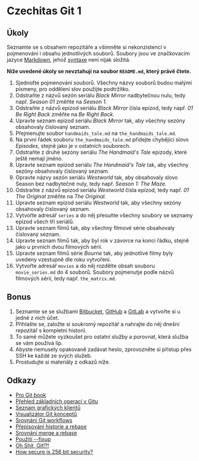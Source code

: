 # Czechitas Git 1

## Úkoly

Seznamte se s obsahem repozitáře a všimněte si nekonzistencí v pojmenování i obsahu jednotlivých souborů.
Soubory jsou ve značkovacím jazyce [Markdown](https://www.markdownguide.org), jehož [syntaxe](https://www.markdownguide.org/basic-syntax) není nijak složitá.

**Níže uvedené úkoly se nevztahují na soubor `README.md`, který právě čtete.**

1. Sjednoťte pojmenování souborů. Všechny názvy souborů budou malými písmeny, pro oddělení slov použijte podtržítko.
2. Odstraňte z názvů sezón seriálu *Black Mirror* nadbytečnou nulu, tedy např. *Season 01* změňte na *Season 1.*
3. Odstraňte z názvů epizod seriálu *Black Mirror* čísla epizod, tedy např. *01 Be Right Back* změňte na *Be Right Back.*
4. Upravte seznam epizod seriálu *Black Mirror* tak, aby všechny sezóny obsahovaly číslovaný seznam.
5. Přejmenujte soubor `handmaids_tale.md` na `the_handmaids_tale.md`.
6. Na první řádek souboru `the_handmaids_tale.md` přidejte chybějící slovo *Episodes*, stejně jako je v ostatních souborech.
7. Odstraňte z druhé sezóny seriálu *The Handmaid's Tale* epizody, které ještě nemají jméno.
8. Upravte seznam epizod seriálu *The Handmaid's Tale* tak, aby všechny sezóny obsahovaly číslovaný seznam.
9. Opravte názvy sezón seriálu *Westworld* tak, aby obsahovaly slovo Season bez nadbytečné nuly, tedy např. *Season 1: The Maze.*
10. Odstraňte z názvů epizod seriálu *Westworld* čísla epizod, tedy např. *01 The Original* změňte na *The Original.*
11. Upravte seznam epizod seriálu *Westworld* tak, aby všechny sezóny obsahovaly číslovaný seznam.
12. Vytvořte adresář `series` a do něj přesuňte všechny soubory se seznamy epizod všech tří seriálů.
13. Upravte seznam filmů tak, aby všechny filmové série obsahovaly číslovaný seznam.
14. Upravte seznam filmů tak, aby byl rok v závorce na konci řádku, stejně jako u prvních dvou filmových sérií.
15. Upravte seznam filmů série *Bourne* tak, aby jednotlivé filmy byly uvedeny vzestupně dle roku vytvoření.
16. Vytvořte adresář `movies` a do něj rozdělte obsah souboru `movie_series.md` do 4 souborů. Soubory pojmenutje podle názvů filmových sérií, tedy např. `the_matrix.md`.


## Bonus

1. Seznamte se se službami [Bitbucket](https://bitbucket.org), [GitHub](https://github.com) a [GitLab](https://gitlab.com) a vytvořte si u jedné z nich účet.
1. Přihlašte se, založte si soukromý repozitář a nahrajte do něj dnešní repozitář s kompletní historií.
1. To samé můžete vyzkoušet pro ostatní služby a porovnat, která služba se vám používá líp.
1. Abyste nemusely opakovaně zadávat heslo, zprovozněte si přístup přes SSH ke každé ze svých služeb.
1. Prostudujte si materiály z odkazů níže.


## Odkazy

* [Pro Git book](https://git-scm.com/book/en/v2)
* [Přehled základních operací v Gitu](https://pyvec.github.io/cheatsheets/basic-git/basic-git-cs.pdf)
* [Seznam grafických klientů](https://git-scm.com/downloads/guis)
* [Visualizátor Git konceptů](https://onlywei.github.io/explain-git-with-d3/)
* [Srovnání Git workflows](https://www.atlassian.com/git/tutorials/comparing-workflows)
* [Přepisování historie a rebase](https://www.atlassian.com/git/tutorials/rewriting-history/git-rebase)
* [Srovnání merge a rebase](https://www.atlassian.com/git/tutorials/merging-vs-rebasing)
* [Použití --fixup](https://filip-prochazka.com/blog/git-fixup)
* [Oh Shit, Git!?!](http://ohshitgit.com)
* [How secure is 256 bit security?](https://www.3blue1brown.com/lessons/256-bit-security)
